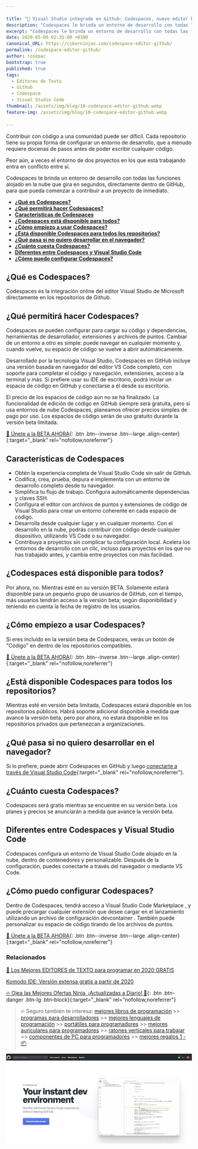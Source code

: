 ```yaml
---

title: "🥇 Visual Studio integrado en Github: Codespaces, nuevo editor beta integrado en tus repositorios"
description: "Codespaces le brinda un entorno de desarrollo con todas las funciones alojado en la nube que gira en segundos, directamente dentro de GitHub, para que pueda comenzar a contribuir a un proyecto de inmediato"
excerpt: "Codespaces le brinda un entorno de desarrollo con todas las funciones alojado en la nube que gira en segundos, directamente dentro de GitHub, para que pueda comenzar a contribuir a un proyecto de inmediato"
date: 2020-05-09 02:35:00 +0100
canonical_URL: https://ciberninjas.com/codespace-editor-github/
permalink: /codespace-editor-github/
author: rosepac
bootstrap: true
published: true
tags:
  - Editores de Texto
  - Github
  - Codespace
  - Visual Studio Code
thumbnail: /assets/img/blog/10-codespace-editor-github.webp
feature-img: /assets/img/blog/10-codespace-editor-github.webp

---
```


Contribuir con código a una comunidad puede ser difícil. Cada repositorio tiene su propia forma de configurar un entorno de desarrollo, que a menudo requiere docenas de pasos antes de poder escribir cualquier código.

Peor aún, a veces el entorno de dos proyectos en los que está trabajando entra en conflicto entre sí.

Codespaces te brinda un entorno de desarrollo con todas las funciones alojado en la nube que gira en segundos, directamente dentro de GitHub, para que pueda comenzar a contribuir a un proyecto de inmediato.
- [**¿Qué es Codespaces?**](#qué-es-codespaces)
- [**¿Qué permitirá hacer Codespaces?**](#qué-permitirá-hacer-codespaces)
- [**Características de Codespaces**](#características-de-codespaces)
- [**¿Codespaces está disponible para todos?**](#codespaces-está-disponible-para-todos)
- [**¿Cómo empiezo a usar Codespaces?**](#cómo-empiezo-a-usar-codespaces)
- [**¿Está disponible Codespaces para todos los repositorios?**](#está-disponible-codespaces-para-todos-los-repositorios)
- [**¿Qué pasa si no quiero desarrollar en el navegador?**](#qué-pasa-si-no-quiero-desarrollar-en-el-navegador)
- [**¿Cuánto cuesta Codespaces?**](#cuánto-cuesta-codespaces)
- [**Diferentes entre Codespaces y Visual Studio Code**](#diferentes-entre-codespaces-y-visual-studio-code)
- [**¿Cómo puedo configurar Codespaces?**](#cómo-puedo-configurar-codespaces)

## **¿Qué es Codespaces?**

Codespaces es la integración online del editor Visual Studio de Microsoft directamente en los repositorios de Github.

## **¿Qué permitirá hacer Codespaces?**
Codespaces se pueden configurar para cargar su código y dependencias, herramientas de desarrollador, extensiones y archivos de puntos. Cambiar de un entorno a otro es simple: puede navegar en cualquier momento y, cuando vuelve, su espacio de código se vuelve a abrir automáticamente.

Desarrollado por la tecnología Visual Studio, Codespaces en GitHub incluye una versión basada en navegador del editor VS Code completo, con soporte para completar el código y navegación, extensiones, acceso a la terminal y más. Si prefiere usar su IDE de escritorio, podrá iniciar un espacio de código en GitHub y conectarse a él desde su escritorio. 

El precio de los espacios de código aún no se ha finalizado. La funcionalidad de edición de código en GitHub siempre será gratuita, pero si usa entornos de nube Codespaces, planeamos ofrecer precios simples de pago por uso. Los espacios de código serán de uso gratuito durante la versión beta limitada.

[🔨 Únete a la BETA AHORA](https://github.com/features/codespaces/ "Solicita el ingreso en la versión beta del nuevo editor Codespace integrado en Github"){: .btn .btn--inverse .btn--large .align-center}{:target="_blank" rel="nofollow,noreferrer"}

## **Características de Codespaces**

- Obtén la experiencia completa de Visual Studio Code sin salir de GitHub.
- Codifica, crea, prueba, depura e implementa con un entorno de desarrollo completo desde tu navegador.
- Simplifica tu flujo de trabajo. Configura automáticamente dependencias y claves SSH.
- Configura el editor con archivos de puntos y extensiones de código de Visual Studio para crear un entorno coherente en cada espacio de código.
- Desarrolla desde cualquier lugar y en cualquier momento. Con el desarrollo en la nube, podrás contribuir con código desde cualquier dispositivo, utilizando VS Code o su navegador.
- Contribuya a proyectos sin complicar tu configuración local. Acelera los entornos de desarrollo con un clic, incluso para proyectos en los que no has trabajado antes, y cambia entre proyectos con más facilidad.

## **¿Codespaces está disponible para todos?**

Por ahora, no. Mientras esté en su versión BETA. Solamente estará disponible para un pequeño grupo de usuarios de GitHub, con el tiempo, más usuarios tendrán acceso a la versión beta; según disponibilidad y teniendo en cuenta la fecha de registro de los usuarios.

## **¿Cómo empiezo a usar Codespaces?**

Si eres incluido en la versión beta de Codespaces, verás un botón de "Código" en dentro de los repositorios compatibles.

[🔨 Únete a la BETA AHORA](https://github.com/features/codespaces/ "Solicita el ingreso en la versión beta del nuevo editor Codespace integrado en Github"){: .btn .btn--inverse .btn--large .align-center}{:target="_blank" rel="nofollow,noreferrer"}

## **¿Está disponible Codespaces para todos los repositorios?**

Mientras esté en versión beta limitada, Codespaces estará disponible en los repositorios públicos. Habrá soporte adicional disponible a medida que avance la versión beta, pero por ahora, no estará disponible en los repositorios privados que pertenezcan a organizaciones.

## **¿Qué pasa si no quiero desarrollar en el navegador?**

Si lo prefiere, puede abrir Codespaces en GitHub y luego [conectarte a través de Visual Studio Code](https://marketplace.visualstudio.com/items?itemName=ms-vsonline.vsonline){:target="_blank" rel="nofollow,noreferrer"}.

## **¿Cuánto cuesta Codespaces?**

Codespaces será gratis mientras se encuentre en su versión beta. Los planes y precios se anunciarán a medida que avance la versión beta.

## **Diferentes entre Codespaces y Visual Studio Code**

Codespaces configura un entorno de Visual Studio Code alojado en la nube, dentro de contenedores y personalizable. Después de la configuración, puedes conectarte a través del navegador o mediante VS Code.

## **¿Cómo puedo configurar Codespaces?**

Dentro de Codespaces, tendrá acceso a Visual Studio Code Marketplace , y puede precargar cualquier extensión que desee cargar en el lanzamiento utilizando un archivo de configuración devcontainer . También puede personalizar su espacio de código tirando de los archivos de puntos.

[🔨 Únete a la BETA AHORA](https://github.com/features/codespaces/ "Solicita el ingreso en la versión beta del nuevo editor Codespace integrado en Github"){: .btn .btn--inverse .btn--large .align-center}{:target="_blank" rel="nofollow,noreferrer"}

### **Relacionados** <!-- omit in toc -->

[🥇 Los Mejores EDITORES de TEXTO para programar en 2020 GRATIS](/mejores-editores-texto/)

[Komodo IDE: Versión extensa gratis a partir de 2020](/ide-komodo-gratis/)

[🔥 Ojea las Mejores Ofertas Ninja, ¡Actualizadas a Diario! 🎁](https://www.amazon.es/shop/cibercursos){: .btn .btn-danger .btn-lg .btn-block}{:target="_blank" rel="nofollow,noreferrer"}

> 🔥 Seguro también te interesa: [mejores libros de programación](/programar/) >> [programas para desarrolladores](/mejores-sistemas-operativos-para-hackear/) >> [mejores lenguajes de programación](/15-mejores-lenguajes-programacion/) >> [portátiles para programadores]() >> [mejores auriculares para programadores](/auriculares-dise%C3%B1o/) >> [ratones verticales para trabajar](/teclados-ratones-dise%C3%B1o/) >> [componentes de PC para programadores](/ordenadores-componentes/) >> [mejores regalos 1 - 📦](/black-friday-amazon/)

![Visual Studio integrado en Github: Codespaces, nuevo editor beta integrado en tus repositorios](/assets/img/blog/10-codespace-editor-github.webp "Visual Studio integrado en Github: Codespaces, nuevo editor beta integrado en tus repositorios")
